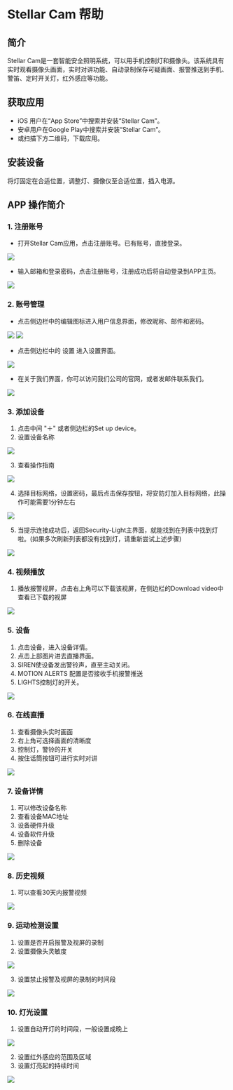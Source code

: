# Stellar Cam 帮助

## 简介

Stellar Cam是一套智能安全照明系统，可以用手机控制灯和摄像头。该系统具有实时观看摄像头画面，实时对讲功能、自动录制保存可疑画面、报警推送到手机、警笛、定时开关灯，红外感应等功能。

## 获取应用

* iOS 用户在“App Store”中搜索并安装“Stellar Cam”。 
* 安卓用户在Google Play中搜索并安装“Stellar Cam”。 
* 或扫描下方二维码，下载应用。

## 安装设备

将灯固定在合适位置，调整灯、摄像仪至合适位置，插入电源。

## APP 操作简介

### 1. 注册账号

* 打开Stellar Cam应用，点击注册账号。已有账号，直接登录。

![](./images/1.jpg)

* 输入邮箱和登录密码，点击注册账号，注册成功后将自动登录到APP主页。

![](./images/2.jpg)

### 2. 账号管理
* 点击侧边栏中的编辑图标进入用户信息界面，修改昵称、邮件和密码。

![](./images/3.jpg)
![](./images/4.jpg)

* 点击侧边栏中的 设置 进入设置界面。

![](./images/5.jpg)

* 在关于我们界面，你可以访问我们公司的官网，或者发邮件联系我们。

![](./images/6.jpg)
	
### 3. 添加设备

1. 点击中间 "＋" 或者侧边栏的Set up device。
2. 设置设备名称

![](./images/7.jpg)

3. 查看操作指南

![](./images/8.jpg)

4. 选择目标网络，设置密码，最后点击保存按钮，将安防灯加入目标网络，此操作可能需要1分钟左右

![](./images/9.jpg)

5. 当提示连接成功后，返回Security-Light主界面，就能找到在列表中找到灯啦。(如果多次刷新列表都没有找到灯，请重新尝试上述步骤)

![](./images/10.jpg)

### 4. 视频播放

1. 播放报警视屏，点击右上角可以下载该视屏，在侧边栏的Download video中查看已下载的视屏

![](./images/11.jpg)

### 5. 设备

1. 点击设备，进入设备详情。
2. 点击上部图片进去直播界面。
3. SIREN使设备发出警铃声，直至主动关闭。
4. MOTION ALERTS 配置是否接收手机报警推送
5. LIGHTS控制灯的开关。

![](./images/12.jpg)

### 6. 在线直播

1. 查看摄像头实时画面
2. 右上角可选择画面的清晰度
3. 控制灯，警铃的开关
4. 按住话筒按钮可进行实时对讲

![](./images/13.png)
	
### 7. 设备详情

1. 可以修改设备名称
2. 查看设备MAC地址
3. 设备硬件升级
4. 设备软件升级
5. 删除设备

![](./images/14.jpg)
 	
### 8. 历史视频

1. 可以查看30天内报警视频

![](./images/15.jpg)

### 9. 运动检测设置

1. 设置是否开启报警及视屏的录制
2. 设置摄像头灵敏度

![](./images/16.jpg)

3. 设置禁止报警及视屏的录制的时间段

![](./images/17.jpg)
	
### 10. 灯光设置

1. 设置自动开灯的时间段，一般设置成晚上

![](./images/18.jpg)

2. 设置红外感应的范围及区域
3. 设置灯亮起的持续时间

![](./images/19.jpg)







